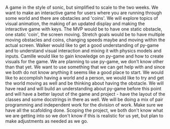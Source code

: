    A game in the style of sonic, but simplified to scale to the two weeks. We want to make an interactive game for users where you are running through some world and there are obstacles and 'coins'. We will explore topics of visual animation, the making of an updated display and making the interactive game with keys. The MVP would be to have one static obstacle, one static 'coin', the screen moving. Stretch goals would be to have multiple moving obstacles and coins, changing speeds maybe and moving within the actual screen.
  Walker would like to get a good understanding of py-game and to understand visual interaction and mixing it with physics models and inputs. Camille would like to gain knowledge on py-game and how to create visuals for the game. We are planning to use py-game, we don't know other than that yet. We want to use something that we can get help with and since we both do not know anything it seems like a good place to start.
  We would like to accomplish having a world and a person, we would like to try and get the world moving as well and be thinking about having the obstacle. We will have read and will build an understanding about py-game before this point and will have a better layout of the game and project - have the layout of the classes and some docstrings in there as well. We will be doing a mix of pair programming and independent work for the division of work. Make sure we have all the scafolding done. 
  Scoping the project, we both don't know what we are getting into so we don't know if this is realistic for us yet, but plan to make adjustments as needed as we go.
  
